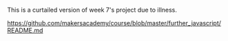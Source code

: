 This is a curtailed version of week 7's project due to illness.

https://github.com/makersacademy/course/blob/master/further_javascript/README.md
